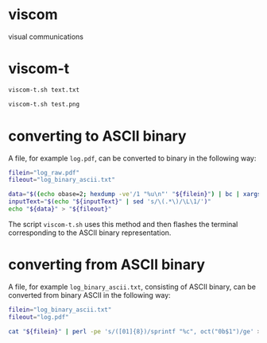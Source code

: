 # viscom

visual communications

# viscom-t

```Bash
viscom-t.sh text.txt
```

```Bash
viscom-t.sh test.png
```

# converting to ASCII binary

A file, for example `log.pdf`, can be converted to binary in the following way:

```Bash
filein="log_raw.pdf"
fileout="log_binary_ascii.txt"

data="$((echo obase=2; hexdump -ve'/1 "%u\n"' "${filein}") | bc | xargs printf %08i)"
inputText="$(echo "${inputText}" | sed 's/\(.*\)/\L\1/')"
echo "${data}" > "${fileout}"
```

The script `viscom-t.sh` uses this method and then flashes the terminal corresponding to the ASCII binary representation.

# converting from ASCII binary

A file, for example `log_binary_ascii.txt`, consisting of ASCII binary, can be converted from binary ASCII in the following way:

```Bash
filein="log_binary_ascii.txt"
fileout="log.pdf"

cat "${filein}" | perl -pe 's/([01]{8})/sprintf "%c", oct("0b$1")/ge' > "${fileout}"
```
